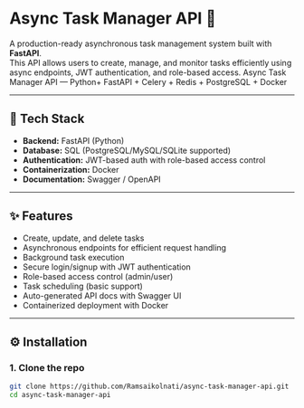 # Async Task Manager API 🚀

A production-ready asynchronous task management system built with **FastAPI**.  
This API allows users to create, manage, and monitor tasks efficiently using async endpoints, JWT authentication, and role-based access.
Async Task Manager API — Python+ FastAPI + Celery + Redis + PostgreSQL + Docker

---

## 🔧 Tech Stack
- **Backend:** FastAPI (Python)
- **Database:** SQL (PostgreSQL/MySQL/SQLite supported)
- **Authentication:** JWT-based auth with role-based access control
- **Containerization:** Docker
- **Documentation:** Swagger / OpenAPI

---

## ✨ Features
- Create, update, and delete tasks
- Asynchronous endpoints for efficient request handling
- Background task execution
- Secure login/signup with JWT authentication
- Role-based access control (admin/user)
- Task scheduling (basic support)
- Auto-generated API docs with Swagger UI
- Containerized deployment with Docker

---

## ⚙️ Installation

### 1. Clone the repo
```bash
git clone https://github.com/Ramsaikolnati/async-task-manager-api.git
cd async-task-manager-api

